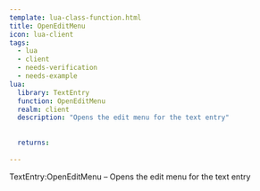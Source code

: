 ```yaml
---
template: lua-class-function.html
title: OpenEditMenu
icon: lua-client
tags:
  - lua
  - client
  - needs-verification
  - needs-example
lua:
  library: TextEntry
  function: OpenEditMenu
  realm: client
  description: "Opens the edit menu for the text entry"
  
  
  returns:
    
---
```


<div class="lua__search__keywords">
TextEntry:OpenEditMenu &#x2013; Opens the edit menu for the text entry
</div>
